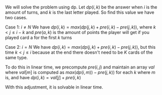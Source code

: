 We will solve the problem using dp. Let $dp(i, k)$ be the answer when $i$ is the amount of turns, and $k$ is the last letter played. So find this value we have two cases.

Case 1: $i \neq N$
We have $dp(i, k) = max(dp(j, k) + pre(i, k) - pre(j, k))$, where $k < j \leq i-k$ and $pre(a, k)$ is the amount of points the player will get if you played card a for the first $k$ turns

Case 2: $i = N$
We have $dp(i, k) = max(dp(j, k) + pre(i, k) - pre(j, k))$, but this time $k < j \leq i$ because at the end there doesn't need to be $K$ cards of the same type.

To do this in linear time, we precompute $pre(i, j)$ and maintain an array $val$ where $val[m]$ is computed as $max(dp(i, m)) - pre(j, k))$ for each $k$ where $m$ is, and have
$dp(i, k) = val[j] + pre(i, k)$

With this adjustment, it is solvable in linear time.
